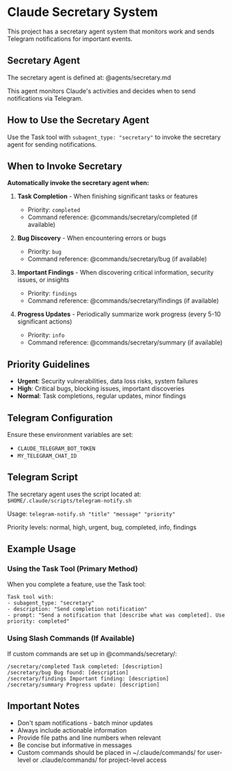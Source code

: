# Claude Secretary System

This project has a secretary agent system that monitors work and sends Telegram notifications for important events.

## Secretary Agent

The secretary agent is defined at: @agents/secretary.md

This agent monitors Claude's activities and decides when to send notifications via Telegram.

## How to Use the Secretary Agent

Use the Task tool with `subagent_type: "secretary"` to invoke the secretary agent for sending notifications.

## When to Invoke Secretary

**Automatically invoke the secretary agent when:**

1. **Task Completion** - When finishing significant tasks or features
   - Priority: `completed`
   - Command reference: @commands/secretary/completed (if available)
   
2. **Bug Discovery** - When encountering errors or bugs  
   - Priority: `bug`
   - Command reference: @commands/secretary/bug (if available)
   
3. **Important Findings** - When discovering critical information, security issues, or insights
   - Priority: `findings`
   - Command reference: @commands/secretary/findings (if available)
   
4. **Progress Updates** - Periodically summarize work progress (every 5-10 significant actions)
   - Priority: `info`
   - Command reference: @commands/secretary/summary (if available)

## Priority Guidelines

- **Urgent**: Security vulnerabilities, data loss risks, system failures
- **High**: Critical bugs, blocking issues, important discoveries  
- **Normal**: Task completions, regular updates, minor findings

## Telegram Configuration

Ensure these environment variables are set:
- `CLAUDE_TELEGRAM_BOT_TOKEN`
- `MY_TELEGRAM_CHAT_ID`

## Telegram Script

The secretary agent uses the script located at:
`$HOME/.claude/scripts/telegram-notify.sh`

Usage: `telegram-notify.sh "title" "message" "priority"`

Priority levels: normal, high, urgent, bug, completed, info, findings

## Example Usage

### Using the Task Tool (Primary Method)
When you complete a feature, use the Task tool:
```
Task tool with:
- subagent_type: "secretary"
- description: "Send completion notification"
- prompt: "Send a notification that [describe what was completed]. Use priority: completed"
```

### Using Slash Commands (If Available)
If custom commands are set up in @commands/secretary/:
```
/secretary/completed Task completed: [description]
/secretary/bug Bug found: [description]
/secretary/findings Important finding: [description]
/secretary/summary Progress update: [description]
```

## Important Notes

- Don't spam notifications - batch minor updates
- Always include actionable information
- Provide file paths and line numbers when relevant
- Be concise but informative in messages
- Custom commands should be placed in ~/.claude/commands/ for user-level or .claude/commands/ for project-level access